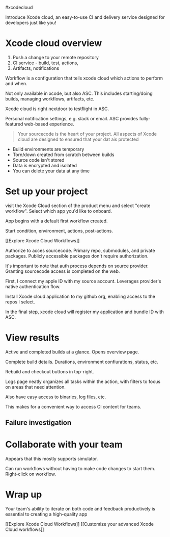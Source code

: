 #xcodecloud

Introduce Xcode cloud, an easy-to-use CI and delivery service designed for developers just like you!

# Xcode cloud overview
1.  Push a change to your remote repository
2.  CI service - build, test, actions, 
3.  Artifacts, notifications

Workflow is a configuration that tells xcode cloud which actions to perform and when.

Not only available in xcode, but also ASC.  This includes starting/doing builds, managing workflows, artifacts, etc.

Xcode cloud is right nextdoor to testflight in ASC.

Personal notification settings, e.g. slack or email.
ASC provides fully-featured web-based experience.

> Your sourcecode is the heart of your project.  All aspects of Xcode cloud are designed to ensured that your dat ais protected

* Build environments are temporary
* Torn/down created from scratch between builds
* Source code isn't stored
* Data is encrypted and isolated
* You can delete your data at any time

# Set up your project
visit the Xcode Cloud section of the product menu and select "create workflow".
Select which app you'd like to onboard.

App begins with a default first workflow created.

Start condition, environment, actions, post-actions.

[[Explore Xcode Cloud Workflows]]

Authorize to acces sourcecode.  Primary repo, submodules, and private packages.  Publicly accessible packages don't require authorization.

It's important to note that auth process depends on source provider.  Granting sourcecode access is completed on the web.

First, I connect my apple ID with my source account.  Leverages provider's native authentication flow.

Install Xcode cloud application to my github org, enabling access to the repos I select.

In the final step, xcode cloud will register my application and bundle ID with ASC.  
# View results
Active and completed builds at a glance.  Opens overview page.

Complete build details.  Durations, environment confiurations, status, etc.

Rebuild and checkout buttons in top-right.

Logs page neatly organizes all tasks within the action, with filters to focus on areas that need attention.

Also have easy access to binaries, log files, etc.

This makes for a convenient way to access CI content for teams.

## Failure investigation

# Collaborate with your team

Appears that this mostly supports simulator.

Can run workflows without having to make code changes to start them.  Right-click on workflow.

# Wrap up
Your team's ability to iterate on both code and feedback productively is essential to creating a high-quality app

[[Explore Xcode Cloud Workflows]]
[[Customize your advanced Xcode Cloud workflows]]

